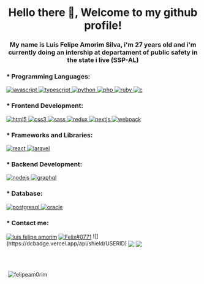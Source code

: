 <h1 align="center">Hello there 👋, Welcome to my github profile!</h1>
<h3 align="center">My name is Luis Felipe Amorim Silva, i'm 27 years old and i'm currently doing an intership at departament of public safety in the state i live (SSP-AL)</h3>

<h3 align="left">* Programming Languages:</h3>
<p align="left">
<a href="https://developer.mozilla.org/en-US/docs/Web/JavaScript" target="_blank" rel="noreferrer"> <img src="https://img.shields.io/badge/JavaScript-323330?style=for-the-badge&logo=javascript&logoColor=F7DF1E" alt="javascript"/> </a>
<a href="https://www.typescriptlang.org/" target="_blank" rel="noreferrer"> <img src="https://img.shields.io/badge/TypeScript-007ACC?style=for-the-badge&logo=typescript&logoColor=white" alt="typescript"/> </a>
<a href="https://www.python.org" target="_blank" rel="noreferrer"> <img src="https://img.shields.io/badge/Python-3776AB?style=for-the-badge&logo=python&logoColor=white" alt="python"/> </a>
<a href="https://www.php.net" target="_blank" rel="noreferrer"> <img src="https://img.shields.io/badge/PHP-777BB4?style=for-the-badge&logo=php&logoColor=white" alt="php"/> </a>
<a href="https://www.ruby-lang.org/en/" target="_blank" rel="noreferrer"> <img src="https://img.shields.io/badge/Ruby-CC342D?style=for-the-badge&logo=ruby&logoColor=white" alt="ruby"/> </a>
<a href="https://www.cprogramming.com/" target="_blank" rel="noreferrer"> <img src="https://img.shields.io/badge/C-00599C?style=for-the-badge&logo=c&logoColor=white" alt="c"/> </a>
</p>

<h3 align="left">* Frontend Development:</h3>
<p align="left">
<a href="https://www.w3.org/html/" target="_blank" rel="noreferrer"> <img src="https://img.shields.io/badge/HTML5-E34F26?style=for-the-badge&logo=html5&logoColor=white" alt="html5"/> </a>
<a href="https://www.w3schools.com/css/" target="_blank" rel="noreferrer"> <img src="https://img.shields.io/badge/CSS3-1572B6?style=for-the-badge&logo=css3&logoColor=white" alt="css3"/> </a>
<a href="https://sass-lang.com" target="_blank" rel="noreferrer"> <img src="https://img.shields.io/badge/Sass-CC6699?style=for-the-badge&logo=sass&logoColor=white" alt="sass"/> </a>
<a href="https://redux.js.org" target="_blank" rel="noreferrer"> <img src="https://img.shields.io/badge/Redux-593D88?style=for-the-badge&logo=redux&logoColor=white" alt="redux"</a>
<a href="https://nextjs.org/" target="_blank" rel="noreferrer"> <img src="https://img.shields.io/badge/Next-black?style=for-the-badge&logo=next.js&logoColor=white" alt="nextjs"/> </a>
<a href="https://webpack.js.org" target="_blank" rel="noreferrer"> <img src="https://img.shields.io/badge/webpack-%238DD6F9.svg?style=for-the-badge&logo=webpack&logoColor=black" alt="webpack"/> </a>
</p>
<h3 align="left">* Frameworks and Libraries:</h3>
<p align="left">
<a href="https://reactjs.org/" target="_blank" rel="noreferrer"> <img src="https://img.shields.io/badge/React-20232A?style=for-the-badge&logo=react&logoColor=61DAFB" alt="react"/> </a>
<a href="https://laravel.com/" target="_blank" rel="noreferrer"> <img src="https://img.shields.io/badge/Laravel-FF2D20?style=for-the-badge&logo=laravel&logoColor=white" alt="laravel"/> </a>
</p>
<h3 align="left">* Backend Development:</h3>
<p align="left">
<a href="https://nodejs.org" target="_blank" rel="noreferrer"> <img src="https://img.shields.io/badge/Node.js-43853D?style=for-the-badge&logo=node.js&logoColor=white" alt="nodejs"/> </a>
<a href="https://graphql.org" target="_blank" rel="noreferrer"> <img src="https://img.shields.io/badge/-GraphQL-E10098?style=for-the-badge&logo=graphql&logoColor=white" alt="graphql"/> </a>
</p>
<h3 align="left">* Database:</h3>
<p align="left">
<a href="https://www.postgresql.org" target="_blank" rel="noreferrer"> <img src="https://img.shields.io/badge/PostgreSQL-316192?style=for-the-badge&logo=postgresql&logoColor=white" alt="postgresql"/> </a>
<a href="https://www.oracle.com/" target="_blank" rel="noreferrer"> <img src="https://img.shields.io/badge/Oracle-F80000?style=for-the-badge&logo=oracle&logoColor=white" alt="oracle"/> </a>
</p>

<h3 align="left">* Contact me:</h3>
<p align="left">
<a href="https://linkedin.com/in/luis-felipe-amorim-43b201210" target="blank"><img align="center" src="https://img.shields.io/badge/LinkedIn-0077B5?style=for-the-badge&logo=linkedin&logoColor=white" alt="luis felipe amorim"/></a>
<a href="https://discord.gg/Felix#0771" target="blank"><img align="center" src="https://img.shields.io/badge/Discord-7289DA?style=for-the-badge&logo=discord&logoColor=white" alt="Felix#0771"/></a>
![](https://dcbadge.vercel.app/api/shield/USERID)
<img align="center" src="https://img.shields.io/badge/Gmail-D14836?style=for-the-badge&logo=gmail&logoColor=white"</img>
<img align="center" src="https://img.shields.io/badge/Microsoft_Outlook-0078D4?style=for-the-badge&logo=microsoft-outlook&logoColor=white"</img>
</p></br></br>

<p>&nbsp;<img align="center" src="https://github-readme-stats.vercel.app/api?username=felipeam0rim&show_icons=true&locale=en&theme=dracula" alt="felipeam0rim" /></p>
